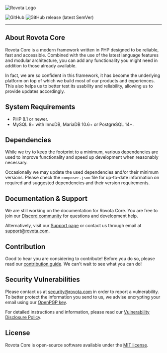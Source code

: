 ![Rovota Logo](https://cdn.rovota.com/branding/rovota/main/64x64.png)

![GitHub](https://img.shields.io/github/license/Rovota/Core?style=flat-square)
![GitHub release (latest SemVer)](https://img.shields.io/github/v/release/Rovota/Core?sort=semver&style=flat-square)

---

## About Rovota Core

Rovota Core is a modern framework written in PHP designed to be reliable, fast and accessible. Combined with the use of the latest language features and modular architecture, you can add any functionality you might need in addition to those already available.

In fact, we are so confident in this framework, it has become the underlying platform on top of which we build most of our products and experiences. This also helps us to better test its usability and reliability, allowing us to provide updates accordingly.

## System Requirements

* PHP 8.1 or newer.
* MySQL 8+ with InnoDB, MariaDB 10.6+ or PostgreSQL 14+.

## Dependencies

While we try to keep the footprint to a minimum, various dependencies are used to improve functionality and speed up development when reasonably necessary.

Occasionally we may update the used dependencies and/or their minimum versions. Please check the `composer.json` file for up-to-date information on required and suggested dependencies and their version requirements.

## Documentation & Support

We are still working on the documentation for Rovota Core. You are free to join our [Discord community](https://discord.gg/vsfVXB4) for questions and development help.

Alternatively, visit our [Support page](https://rovota.com/support) or contact us through email at [support@rovota.com](mailto:support@rovota.com).

## Contribution

Good to hear you are considering to contribute! Before you do so, please read our [contribution guide](https://github.com/Rovota/Core/blob/main/.github/CONTRIBUTING.md). We can't wait to see what you can do!

## Security Vulnerabilities

Please contact us at [security@rovota.com](mailto:security@rovota.com) in order to report a vulnerability. To better protect the information you send to us, we advise encrypting your email using our [OpenPGP key](https://cdn.rovota.com/pgp/rovota-security-public.asc).

For detailed instructions and information, please read our [Vulnerability Disclosure Policy](https://rovota.com/trust/security/vulnerability-disclosure-policy).

## License

Rovota Core is open-source software available under the [MIT license](https://github.com/Rovota/Core/blob/main/LICENSE.md).